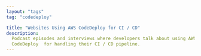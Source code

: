 ```yaml
---
layout: "tags"
tag: "codedeploy"

title: "Websites Using AWS CodeDeploy for CI / CD"
description:
  Podcast episodes and interviews where developers talk about using AWS
  CodeDeploy  for handling their CI / CD pipeline.
---
```

